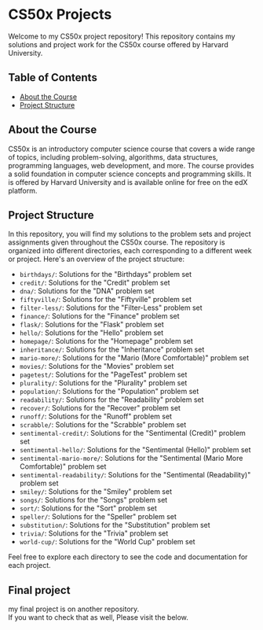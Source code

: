 # CS50x Projects

Welcome to my CS50x project repository! This repository contains my solutions and project work for the CS50x course offered by Harvard University.

## Table of Contents
- [About the Course](#about-the-course)
- [Project Structure](#project-structure)

## About the Course
CS50x is an introductory computer science course that covers a wide range of topics, including problem-solving, algorithms, data structures, programming languages, web development, and more. The course provides a solid foundation in computer science concepts and programming skills. It is offered by Harvard University and is available online for free on the edX platform.

## Project Structure
In this repository, you will find my solutions to the problem sets and project assignments given throughout the CS50x course. The repository is organized into different directories, each corresponding to a different week or project. Here's an overview of the project structure:

- `birthdays/`: Solutions for the "Birthdays" problem set
- `credit/`: Solutions for the "Credit" problem set
- `dna/`: Solutions for the "DNA" problem set
- `fiftyville/`: Solutions for the "Fiftyville" problem set
- `filter-less/`: Solutions for the "Filter-Less" problem set
- `finance/`: Solutions for the "Finance" problem set
- `flask/`: Solutions for the "Flask" problem set
- `hello/`: Solutions for the "Hello" problem set
- `homepage/`: Solutions for the "Homepage" problem set
- `inheritance/`: Solutions for the "Inheritance" problem set
- `mario-more/`: Solutions for the "Mario (More Comfortable)" problem set
- `movies/`: Solutions for the "Movies" problem set
- `pagetest/`: Solutions for the "PageTest" problem set
- `plurality/`: Solutions for the "Plurality" problem set
- `population/`: Solutions for the "Population" problem set
- `readability/`: Solutions for the "Readability" problem set
- `recover/`: Solutions for the "Recover" problem set
- `runoff/`: Solutions for the "Runoff" problem set
- `scrabble/`: Solutions for the "Scrabble" problem set
- `sentimental-credit/`: Solutions for the "Sentimental (Credit)" problem set
- `sentimental-hello/`: Solutions for the "Sentimental (Hello)" problem set
- `sentimental-mario-more/`: Solutions for the "Sentimental (Mario More Comfortable)" problem set
- `sentimental-readability/`: Solutions for the "Sentimental (Readability)" problem set
- `smiley/`: Solutions for the "Smiley" problem set
- `songs/`: Solutions for the "Songs" problem set
- `sort/`: Solutions for the "Sort" problem set
- `speller/`: Solutions for the "Speller" problem set
- `substitution/`: Solutions for the "Substitution" problem set
- `trivia/`: Solutions for the "Trivia" problem set
- `world-cup/`: Solutions for the "World Cup" problem set

Feel free to explore each directory to see the code and documentation for each project.

## Final project
my final project is on another repository. <br />
If you want to check that as well, Please visit the below. <br />
